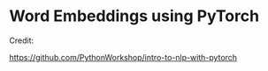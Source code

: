 # Word Embeddings using PyTorch

Credit:

https://github.com/PythonWorkshop/intro-to-nlp-with-pytorch
